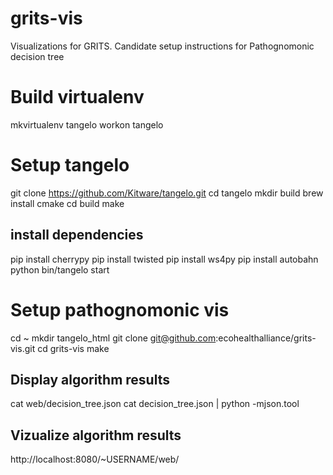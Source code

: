 grits-vis
=========

Visualizations for GRITS. Candidate setup instructions for Pathognomonic decision tree

# Build virtualenv
mkvirtualenv tangelo
workon tangelo

# Setup tangelo
git clone https://github.com/Kitware/tangelo.git
cd tangelo
mkdir build
brew install cmake
cd build
make

## install dependencies
pip install cherrypy
pip install twisted
pip install ws4py
pip install autobahn
python bin/tangelo start

# Setup pathognomonic vis
cd ~
mkdir tangelo_html
git clone git@github.com:ecohealthalliance/grits-vis.git
cd grits-vis
make

## Display algorithm results
cat web/decision_tree.json
cat decision_tree.json | python -mjson.tool

## Vizualize algorithm results
http://localhost:8080/~USERNAME/web/
